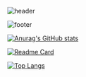 ![header](https://capsule-render.vercel.app/api?type=transparent&color=auto&height=300&section=header&text=끝인없이%20발전하는%20개발자%20정영종입니다!&fontSize=40)

![footer](https://capsule-render.vercel.app/api?type=Rect&color=87cefa&height=100&section=footer)

[![Anurag's GitHub stats](https://github-readme-stats.vercel.app/api?username=kymial&show_icons=true&theme=buefy)](https://github.com/kymial)

[![Readme Card](https://github-readme-stats.vercel.app/api/pin/?username=kymial&repo=AWS)](https://github.com/kymial/AWS)

[![Top Langs](https://github-readme-stats.vercel.app/api/top-langs/?username=kymial)](https://github.com/kymial)
